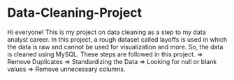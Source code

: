 # Data-Cleaning-Project
Hi everyone! This is my project on data cleaning as a step to my data analyst career. In this project, a rough dataset called layoffs is used in which the data is raw and cannot be used for visualization and more. So, the data is cleaned using MySQL. 
These steps are followed in this project.
                  => Remove Duplicates
                  => Standardizing the Data
                  => Looking for null or blank values
                  => Remove unnecessary columns.
